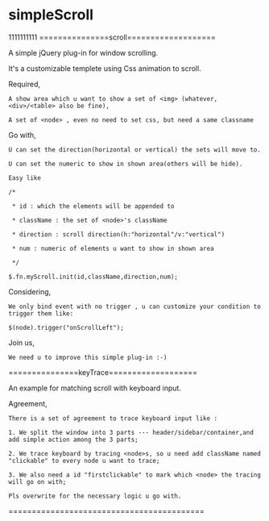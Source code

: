 # simpleScroll
1111111111
===============scroll===================

A simple jQuery plug-in for window scrolling.

It's a customizable templete using Css animation to scroll.

Required,

	A show area which u want to show a set of <img> (whatever,<div>/<table> also be fine),
	
	A set of <node> , even no need to set css, but need a same classname
	
Go with,

	U can set the direction(horizontal or vertical) the sets will move to.
	
	U can set the numeric to show in shown area(others will be hide).
	
	Easy like 
	
	/*
	
	 * id : which the elements will be appended to
	 
	 * className : the set of <node>'s className
	 
	 * direction : scroll direction(h:"horizontal"/v:"vertical")

	 * num : numeric of elements u want to show in shown area

	 */
	 
	$.fn.myScroll.init(id,className,direction,num);
	
Considering,

	We only bind event with no trigger , u can customize your condition to trigger them like:
	
	$(node).trigger("onScrollLeft");
	
Join us,

	We need u to improve this simple plug-in :-)

===============keyTrace===================

An example for matching scroll with keyboard input.

Agreement,

	There is a set of agreement to trace keyboard input like :

	1. We split the window into 3 parts --- header/sidebar/container,and add simple action among the 3 parts;

	2. We trace keyboard by tracing <node>s, so u need add className named "clickable" to every node u want to trace;
	
	3. We also need a id "firstclickable" to mark which <node> the tracing will go on with;
	
	Pls overwrite for the necessary logic u go with. 

==========================================
